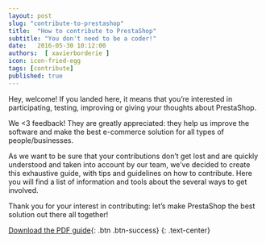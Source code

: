 ```yaml
---
layout: post
slug: "contribute-to-prestashop"
title:  "How to contribute to PrestaShop"
subtitle: "You don't need to be a coder!"
date:   2016-05-30 10:12:00
authors:  [ xavierborderie ]
icon: icon-fried-egg
tags: [contribute]
published: true
---
```


Hey, welcome! If you landed here, it means that you’re interested in participating, testing, improving or giving your thoughts about PrestaShop.

We <3 feedback! They are greatly appreciated: they help us improve the software and make the best e-commerce solution for all types of people/businesses.

As we want to be sure that your contributions don’t get lost and are quickly understood and taken into account by our team, we’ve decided to create this exhaustive guide, with tips and guidelines on how to contribute. Here you will find a list of information and tools about the several ways to get involved.

Thank you for your interest in contributing: let’s make PrestaShop the best solution out there all together!

[Download the PDF guide](https://www.prestashop.com/en/system/files/filedepot/9/prestashop-how_to_contribute.pdf){: .btn .btn-success}
{: .text-center}

